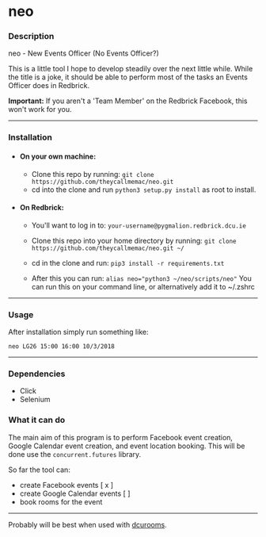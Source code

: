 # neo

### Description
neo - New Events Officer (No Events Officer?)

This is a little tool I hope to develop steadily over the next little while. While the title is a joke, it should be able to perform most of the tasks an Events Officer does in Redbrick.

__Important:__ If you aren't a 'Team Member' on the Redbrick Facebook, this won't work for you.

---

### Installation

- #### On your own machine:
    - Clone this repo by running:
    ```git clone https://github.com/theycallmemac/neo.git```
    - cd into the clone and run ```python3 setup.py install``` as root to install.

- #### On Redbrick:
    - You'll want to log in to:
    ```your-username@pygmalion.redbrick.dcu.ie```

    - Clone this repo into your home directory by running:
    ```git clone https://github.com/theycallmemac/neo.git ~/```
    - cd in the clone and run:
    ```pip3 install -r requirements.txt```
    - After this you can run:
    ```alias neo="python3 ~/neo/scripts/neo"```
      You can run this on your command line, or alternatively add it to ~/.zshrc

---

### Usage
After installation simply run something like:

```neo LG26 15:00 16:00 10/3/2018```

---

### Dependencies
- Click
- Selenium

### What it can do
The main aim of this program is to perform Facebook event creation, Google Calendar event creation, and event location booking. This will be done use the ```concurrent.futures``` library.

So far the tool can:

- create Facebook events [ x ]
- create Google Calendar events [ ]
- book rooms for the event

---

Probably will be best when used with [dcurooms](https://github.com/theycallmemac/dcurooms).
